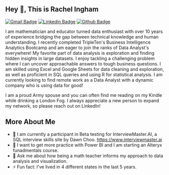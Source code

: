 ## Hey 👋, This is Rachel Ingham
[![Gmail Badge](https://img.shields.io/badge/-rachelgkeyser@gmail.com-c14438?style=flat&logo=Gmail&logoColor=white&link=mailto:rachelgkeyser@gmail.com)](mailto:rachelgkeyser@gmail.com) [![Linkedin Badge](https://img.shields.io/badge/-linkedin.com/in/rachelg-ingham/-0072b1?style=flat&logo=Linkedin&logoColor=white&link=https://www.linkedin.com/in/linkedin.com/in/rachelg-ingham//)](https://www.linkedin.com/in/linkedin.com/in/rachelg-ingham//) [![Github Badge](https://img.shields.io/badge/-rachelingham-grey?style=flat&logo=github&logoColor=white&link=https://github.com/rachelingham/)](https://www.github.com/rachelingham/) <p align='left'>I am mathematician and educator turned data enthusiast with over 10 years of experience bridging the gap between technical knowledge and human understanding. I recently completed TripleTen's Business Intelligence Analytics Bootcamp and am eager to join the ranks of Data Analyst's everywhere! My favorite part of data analysis is exploration and finding hidden insights in large datasets. I enjoy tackling a challenging problem where I can uncover approachable answers to tough business questions. I am skilled using Excel and Google Sheets for data cleaning and exploration, as well as proficient in SQL queries and using R for statistical analysis. I am currently looking to find remote work as a Data Analyst with a dynamic company who is using data for good! 

I am a proud Army spouse and you can often find me reading on my Kindle while drinking a London Fog. I always appreciate a new person to expand my network, so please reach out on LinkedIn! </p>

## More About Me
- 🔭 I am currently a participant in Beta testing for InterviewMaster.AI, a SQL interview skills site by Dawn Choo. https://www.interviewmaster.ai
- 🌱 I want to get more practice with Power BI and I am starting an Alteryx funadmentals course.
- 💬 Ask me about how being a math teacher informs my approach to data analysis and visualization.
- ⚡ Fun fact: I've lived in 4 different states in the last 5 years. 
